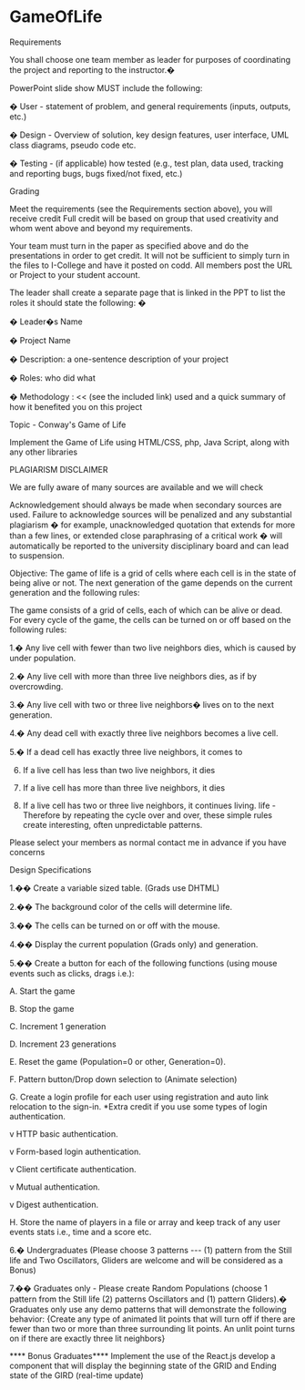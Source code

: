 # GameOfLife

Requirements

You shall choose one team member as leader for purposes of coordinating the project and reporting to the instructor.�

 PowerPoint slide show MUST include the following:

�  User - statement of problem, and general requirements (inputs, outputs, etc.)

�  Design - Overview of solution, key design features, user interface, UML class diagrams, pseudo code etc.

�  Testing - (if applicable) how tested (e.g., test plan, data used, tracking and reporting bugs, bugs fixed/not fixed, etc.)


Grading

Meet the requirements (see the Requirements section above), you will receive credit Full credit will be based on group that used creativity and whom went above and beyond my requirements.

Your team must turn in the paper as specified above and do the presentations in order to get credit. It will not be sufficient to simply turn in the files to I-College and have it posted on codd. All members post the URL or Project to your student account.



The leader shall create a separate page that is linked in the PPT to list the roles it should state the following: �

�  Leader�s Name

�  Project Name

�  Description: a one-sentence description of your project

�  Roles: who did what

�  Methodology : << (see the included link) used and a quick summary of how it benefited you on this project

 

Topic - Conway's Game of Life

Implement the Game of Life using HTML/CSS, php, Java Script, along with any other libraries

 

PLAGIARISM DISCLAIMER

We are fully aware of many sources are available and we will check

Acknowledgement should always be made when secondary sources are used. Failure to acknowledge sources will be penalized and any substantial plagiarism � for example, unacknowledged quotation that extends for more than a few lines, or extended close paraphrasing of a critical work � will automatically be reported to the university disciplinary board and can lead to suspension.

 

 

Objective: The game of life is a grid of cells where each cell is in the state of being alive or not. The next generation of the game depends on the current generation and the following rules:

The game consists of a grid of cells, each of which can be alive or dead. For every cycle of the game, the cells can be turned on or off based on the following rules:

 

1.� Any live cell with fewer than two live neighbors dies, which is caused by under population. 

2.� Any live cell with more than three live neighbors dies, as if by overcrowding. 

3.� Any live cell with two or three live neighbors� lives on to the next generation. 

4.� Any dead cell with exactly three live neighbors becomes a live cell.

5.� If a dead cell has exactly three live neighbors, it comes to

6. If a live cell has less than two live neighbors, it dies

7. If a live cell has more than three live neighbors, it dies

8. If a live cell has two or three live neighbors, it continues living. life - Therefore by repeating the cycle over and over, these simple rules create interesting, often unpredictable patterns.

Please select your members as normal contact me in advance if you have concerns

Design Specifications

1.�� Create a variable sized table. (Grads use DHTML) 

2.�� The background color of the cells will determine life.

3.�� The cells can be turned on or off with the mouse.

4.�� Display the current population (Grads only) and generation. 

5.�� Create a button for each of the following functions (using mouse events such as clicks, drags i.e.):

A.     Start the game

B.      Stop the game

C.      Increment 1 generation

D.     Increment 23 generations

E.      Reset the game (Population=0 or other, Generation=0).

F.      Pattern button/Drop down selection to (Animate selection)

G.     Create a login profile for each user using registration and auto link relocation to the sign-in. *Extra credit if you use some types of login authentication.

v  HTTP basic authentication.

v  Form-based login authentication.

v  Client certificate authentication.

v  Mutual authentication.

v  Digest authentication.

 

H.     Store the name of players in a file or array and keep track of any user events stats i.e., time and a score etc.

 

6.� Undergraduates (Please choose 3 patterns --- (1) pattern from the Still life and Two Oscillators, Gliders are welcome and will be considered as a Bonus)

7.�� Graduates only - Please create Random Populations (choose 1 pattern from the Still life (2) patterns Oscillators and (1) pattern Gliders).� Graduates only use any demo patterns that will demonstrate the following behavior: {Create any type of animated lit points that will turn off if there are fewer than two or more than three surrounding lit points. An unlit point turns on if there are exactly three lit neighbors}

**** Bonus Graduates**** Implement the use of the React.js develop a component that will display the beginning state of the GRID and Ending state of the GIRD (real-time update)

 

